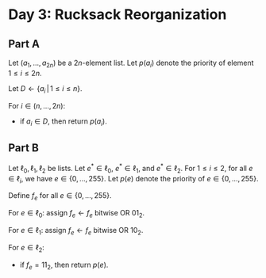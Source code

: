 <!-- day03.md -->
<!-- Licensed under the MIT license. -->

# Day 3: Rucksack Reorganization

## Part A

Let $(a_1,\dots,a_{2n})$ be a $2n$-element list. Let $p(a_i)$ denote the
priority of element $1\leq i\leq 2n$.

Let $D\leftarrow\{a_i\,|\,1\leq i\leq n\}$.

For $i\in(n,\dots,2n)$:

* if $a_i\in D$, then return $p(a_i)$.

## Part B

Let $\ell_0,\ell_1,\ell_2$ be lists. Let $e^*\in\ell_0$, $e^*\in\ell_1$, and
$e^*\in\ell_2$. For $1\leq i\leq 2$, for all $e\in\ell_i$, we have
$e\in\{0,\dots,255\}$. Let $p(e)$ denote the priority of $e\in\{0,\dots,255\}$.

Define $f_e$ for all $e\in\{0,\dots,255\}$.

For $e\in\ell_0$: assign $f_e\leftarrow f_e\text{ bitwise OR }01_2$.

For $e\in\ell_1$: assign $f_e\leftarrow f_e\text{ bitwise OR }10_2$.

For $e\in\ell_2$:

* if $f_e=11_2$, then return $p(e)$.
